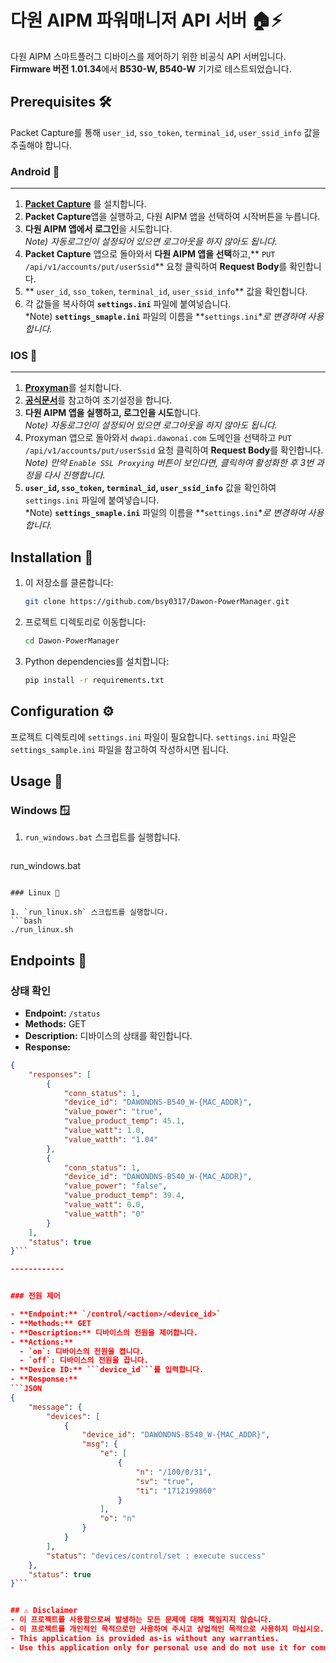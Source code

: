 # 다원 AIPM 파워매니저 API 서버 🏠⚡

다원 AIPM 스마트플러그 디바이스를 제어하기 위한 비공식 API 서버입니다.  
**Firmware 버전 1.01.34**에서 **B530-W, B540-W** 기기로 테스트되었습니다.  

## Prerequisites 🛠️
Packet Capture를 통해 `user_id`, `sso_token`, `terminal_id`, `user_ssid_info` 값을 추출해야 합니다.   

### Android 🌌 

------------


1. [**Packet Capture**](https://play.google.com/store/apps/details?id=app.greyshirts.sslcapture) 를 설치합니다.  
2. **Packet Capture**앱을 실행하고, 다원 AIPM 앱을 선택하여 시작버튼을 누릅니다.  
3. **다원 AIPM 앱에서 로그인**을 시도합니다.  
*Note) 자동로그인이 설정되어 있으면 로그아웃을 하지 않아도 됩니다.*
4.  **Packet Capture** 앱으로 돌아와서 **다원 AIPM 앱을 선택**하고,** `PUT` `/api/v1/accounts/put/userSsid`** 요청 클릭하여 **Request Body**를 확인합니다.  
5. ** `user_id`, `sso_token`, `terminal_id`, `user_ssid_info`** 값을 확인합니다.  
6. 각 값들을 복사하여 **`settings.ini`** 파일에 붙여넣습니다.  
*Note) **`settings_smaple.ini`** 파일의 이름을 **`settings.ini`**로 변경하여 사용합니다.*

### IOS 🍎

------------


1. [**Proxyman**](https://apps.apple.com/kr/app/proxyman-network-debug-tool/id1551292695)를 설치합니다.  
2. [**공식문서**](https://docs.proxyman.io/debug-devices/ios-device)를 참고하여 초기설정을 합니다.  
3. **다원 AIPM 앱을 실행하고, 로그인을 시도**합니다.  
*Note) 자동로그인이 설정되어 있으면 로그아웃을 하지 않아도 됩니다.*
4. Proxyman 앱으로 돌아와서 `dwapi.dawonai.com` 도메인을 선택하고 `PUT` `/api/v1/accounts/put/userSsid` 요청 클릭하여 **Request Body**를 확인합니다.  
*Note) 만약 `Enable SSL Proxying` 버튼이 보인다면, 클릭하여 활성화한 후 3번 과정을 다시 진행합니다.*  
5. **`user_id`, `sso_token`, `terminal_id`, `user_ssid_info`** 값을 확인하여 `settings.ini` 파일에 붙여넣습니다.  
*Note) **`settings_smaple.ini`** 파일의 이름을 **`settings.ini`**로 변경하여 사용합니다.*  


## Installation 🚀

1. 이 저장소를 클론합니다:

    ```bash
    git clone https://github.com/bsy0317/Dawon-PowerManager.git
    ```

2. 프로젝트 디렉토리로 이동합니다:

    ```bash
    cd Dawon-PowerManager
    ```

3. Python dependencies를 설치합니다:

    ```bash
    pip install -r requirements.txt
    ```

## Configuration ⚙️

프로젝트 디렉토리에 `settings.ini` 파일이 필요합니다. `settings.ini` 파일은 `settings_sample.ini` 파일을 참고하여 작성하시면 됩니다.


## Usage 📒

### Windows 🪟

1. `run_windows.bat` 스크립트를 실행합니다.
   ```bash
run_windows.bat
```  

### Linux 🐧

1. `run_linux.sh` 스크립트를 실행합니다.
```bash
./run_linux.sh
```

## Endpoints 📡

### 상태 확인

- **Endpoint:** `/status`
- **Methods:** GET
- **Description:** 디바이스의 상태를 확인합니다.
- **Response:**
```JSON
{
    "responses": [
        {
            "conn_status": 1,
            "device_id": "DAWONDNS-B540_W-{MAC_ADDR}",
            "value_power": "true",
            "value_product_temp": 45.1,
            "value_watt": 1.0,
            "value_watth": "1.04"
        },
        {
            "conn_status": 1,
            "device_id": "DAWONDNS-B540_W-{MAC_ADDR}",
            "value_power": "false",
            "value_product_temp": 39.4,
            "value_watt": 0.0,
            "value_watth": "0"
        }
    ],
    "status": true
}```  

------------


### 전원 제어

- **Endpoint:** `/control/<action>/<device_id>`
- **Methods:** GET
- **Description:** 디바이스의 전원을 제어합니다.
- **Actions:**
  - `on`: 디바이스의 전원을 켭니다.
  - `off`: 디바이스의 전원을 끕니다.
- **Device ID:** ```device_id```를 입력합니다.
- **Response:**
```JSON
{
    "message": {
        "devices": [
            {
                "device_id": "DAWONDNS-B540_W-{MAC_ADDR}",
                "msg": {
                    "e": [
                        {
                            "n": "/100/0/31",
                            "sv": "true",
                            "ti": "1712199860"
                        }
                    ],
                    "o": "n"
                }
            }
        ],
        "status": "devices/control/set : execute success"
    },
    "status": true
}```  


## ⚠️ Disclaimer
- 이 프로젝트를 사용함으로써 발생하는 모든 문제에 대해 책임지지 않습니다.  
- 이 프로젝트를 개인적인 목적으로만 사용하여 주시고 상업적인 목적으로 사용하지 마십시오.  
- This application is provided as-is without any warranties.  
- Use this application only for personal use and do not use it for commercial purposes.  